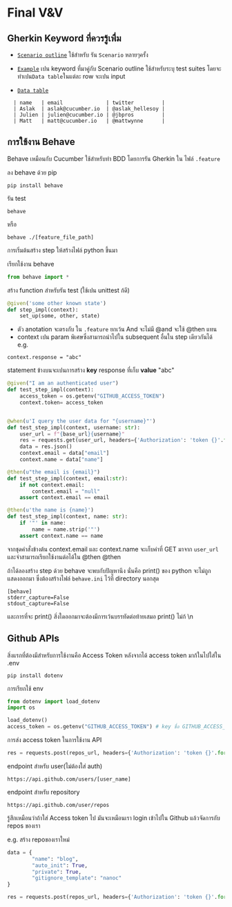 # Final V&V

## Gherkin Keyword ที่ควรรู้เพื่ม

- [`Scenario outline`](https://cucumber.io/docs/gherkin/reference/#scenario-outline )
ใช้สำหรับ รัน `Scenario` หลายๆครั้ง 

- [`Example`](https://cucumber.io/docs/gherkin/reference/#examples)
เปน keyword ที่มาคู่กับ Scenario outline ใช้สำหรับระบุ test suites โดยจะทำเปน`Data table`ในแต่ละ row จะเปน input

- [`Data table`](https://cucumber.io/docs/gherkin/reference/#data-tables)
```Gherkins
  | name   | email              | twitter         |
  | Aslak  | aslak@cucumber.io  | @aslak_hellesoy |
  | Julien | julien@cucumber.io | @jbpros         |
  | Matt   | matt@cucumber.io   | @mattwynne      |
```

## การใช้งาน Behave
Behave เหมือนกับ Cucumber ใช้สำหรับทำ BDD โดยการรัน Gherkin ใน ไฟล์ `.feature`

ลง behave ด้วย pip
```
pip install behave
```


รัน test
```console
behave
```
หรือ
```console
behave ./[feature_file_path]
```

การเริ่มต้นสร้าง step ให้สร้างไฟล์ python ขึ้นมา

เรียกใช้งาน behave
```python
from behave import *
```

สร้าง function สำหรับรัน test (ใช้เปน unittest ก้ดี)
```python
@given('some other known state')
def step_impl(context):
    set_up(some, other, state)
```
- ตัว anotation จะตรงกับ ใน `.feature` ยกเว้น And จะไม่มี @and จะใช้ @then แทน
- context เปน param พิเศษซึ่งสามารถนำไปใน subsequent อื่นใน step เดียวกันได้   
e.g.
```
context.response = "abc"
```
statement ข้างบนจะเปนการสร้าง **key** response ที่เก็บ **value** "abc"
```python
@given("I am an authenticated user")
def test_step_impl(context):
    access_token = os.getenv("GITHUB_ACCESS_TOKEN")
    context.token= access_token


@when(u'I query the user data for "{username}"')
def test_step_impl(context, username: str):
    user_url = f"{base_url}{username}"
    res = requests.get(user_url, headers={'Authorization': 'token {}'.format(context.token)})
    data = res.json()
    context.email = data["email"]
    context.name = data["name"]

@then(u"the email is {email}")
def test_step_impl(context, email:str):
    if not context.email: 
        context.email = "null"
    assert context.email == email 

@then(u'the name is {name}')
def test_step_impl(context, name: str):
    if '"' in name: 
        name = name.strip('"')
    assert context.name == name
```
จากชุดคำสั่งข้างต้น context.email และ context.name จะเก็บค่าที่ GET มาจาก `user_url` และจำสามารถเรียกใช้งานต่อได้ใน @then @then


ถ้าได้ลองสร้าง step ด้วย behave จะพบกับปัญหานึง นั่นคือ print() ของ python จะไม่ถูกแสดงออกมา ซึ่งต้องสร้างไฟล์ `behave.ini` ไว้ที่ directory นอกสุด
```
[behave]
stderr_capture=False
stdout_capture=False
```
และการที่จะ print() สิ่งใดออกมาจะต้องมีการเว้นบรรทัดต่อท้ายเสมอ print() ไม่ก้ \n

## Github APIs
สิ่งแรกที่ต้องมีสำหรับการใช้งานคือ Access Token หลังจากได้ access token มาก้ในไปใส่ใน .env 
```
pip install dotenv
```
การเรียกใช้ env
```python
from dotenv import load_dotenv
import os

load_dotenv()
access_token = os.getenv("GITHUB_ACCESS_TOKEN") # key ชื่อ GITHUB_ACCESS_TOKEN
```
การส่ง access token ในการใช้งาน API
```python
res = requests.post(repos_url, headers={'Authorization': 'token {}'.format(access_token)})
```

endpoint สำหรับ user(ไม่ต้องใส่ auth)
```
https://api.github.com/users/[user_name]
```
endpoint สำหรับ repository 
```
https://api.github.com/user/repos
```
รู้สึกเหมือนว่าถ้าใส่ Access token ไป มันจะเหมือนเรา login เข้าไปใน Github แล้วจัดการกับ repos ของเรา

e.g. สร้าง repoของเราใหม่
```python
data = {
        "name": "blog", 
        "auto_init": True, 
        "private": True, 
        "gitignore_template": "nanoc" 
}

res = requests.post(repos_url, headers={'Authorization': 'token {}'.format(access_token)}, json=data)
```